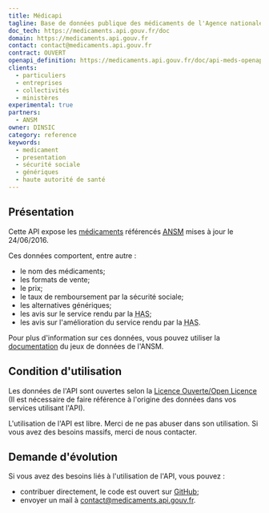 ```yaml
---
title: Médicapi
tagline: Base de données publique des médicaments de l'Agence nationale de sécurité du médicament et des produits de santé
doc_tech: https://medicaments.api.gouv.fr/doc
domain: https://medicaments.api.gouv.fr
contact: contact@medicaments.api.gouv.fr
contract: OUVERT
openapi_definition: https://medicaments.api.gouv.fr/doc/api-meds-openapi.yml
clients:
  - particuliers
  - entreprises
  - collectivités
  - ministères
experimental: true
partners:
  - ANSM
owner: DINSIC
category: reference
keywords:
  - medicament
  - presentation
  - sécurité sociale
  - génériques
  - haute autorité de santé
---
```


## Présentation

Cette API expose les [médicaments](https://www.data.gouv.fr/fr/datasets/base-de-donnees-publique-des-medicaments-base-officielle/) référencés [<abbr title="Agence nationale de Sécurité du Médicament">ANSM</abbr>](http://ansm.sante.fr/) mises à jour le 24/06/2016.

Ces données comportent, entre autre :

 * le nom des médicaments;
 * les formats de vente;
 * le prix;
 * le taux de remboursement par la sécurité sociale;
 * les alternatives génériques;
 * les avis sur le service rendu par la <abbr title="Haute Autorité de Santé">HAS</abbr>;
 * les avis sur l'amélioration du service rendu par la <abbr title="Haute Autorité de Santé">HAS</abbr>.

Pour plus d'information sur ces données, vous pouvez utiliser la [documentation](http://base-donnees-publique.medicaments.gouv.fr/docs/Contenu_et_format_des_fichiers_telechargeables_dans_la_BDM_v1.pdf) du jeux de données de l'ANSM.


## Condition d'utilisation

Les données de l'API sont ouvertes selon la [Licence Ouverte/Open Licence](https://www.etalab.gouv.fr/licence-ouverte-open-licence) (Il est nécessaire de faire référence à l'origine des données dans vos services utilisant l'API).

L'utilisation de l'API est libre. Merci de ne pas abuser dans son utilisation. Si vous avez des besoins massifs, merci de nous contacter.

## Demande d'évolution

Si vous avez des besoins liés à l'utilisation de l'API, vous pouvez :

  * contribuer directement, le code est ouvert sur [GitHub](https://github.com/sgmap/api-medicaments);
  * envoyer un mail à [contact@medicaments.api.gouv.fr](mailto:contact@medicaments.api.gouv.fr).
